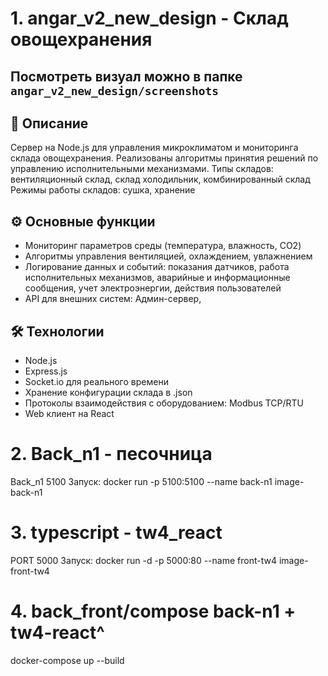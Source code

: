 # 1. angar_v2_new_design - Склад овощехранения

## Посмотреть визуал можно в папке `angar_v2_new_design/screenshots`

## 📖 Описание

Сервер на Node.js для управления микроклиматом и мониторинга склада овощехранения. Реализованы алгоритмы принятия решений по управлению исполнительными механизмами.
Типы складов: вентиляционный склад, склад холодильник, комбинированный склад
Режимы работы складов: сушка, хранение

## ⚙️ Основные функции

-   Мониторинг параметров среды (температура, влажность, CO2)
-   Алгоритмы управления вентиляцией, охлаждением, увлажнением
-   Логирование данных и событий: показания датчиков, работа исполнительных механизмов, аварийные и информационные сообщения, учет электроэнергии, действия пользователей
-   API для внешних систем: Админ-сервер,

## 🛠 Технологии

-   Node.js
-   Express.js
-   Socket.io для реального времени
-   Хранение конфигурации склада в .json
-   Протоколы взаимодействия с оборудованием: Modbus TCP/RTU
-   Web клиент на React

# 2. Back_n1 - песочница

Back_n1 5100
Запуск: docker run -p 5100:5100 --name back-n1 image-back-n1

# 3. typescript - tw4_react

PORT 5000
Запуск: docker run -d -p 5000:80 --name front-tw4 image-front-tw4

# 4. back_front/compose back-n1 + tw4-react^

docker-compose up --build
